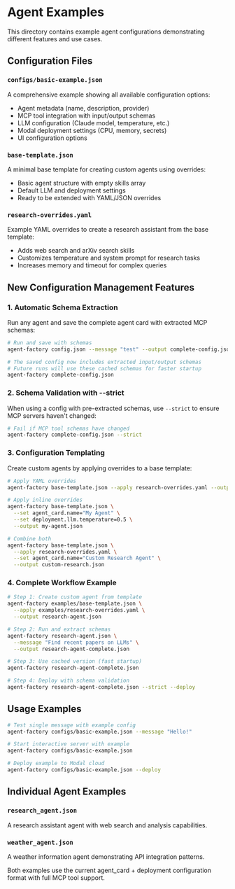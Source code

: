 # Agent Examples

This directory contains example agent configurations demonstrating different features and use cases.

## Configuration Files

### `configs/basic-example.json`

A comprehensive example showing all available configuration options:
- Agent metadata (name, description, provider)
- MCP tool integration with input/output schemas
- LLM configuration (Claude model, temperature, etc.)
- Modal deployment settings (CPU, memory, secrets)
- UI configuration options

### `base-template.json`

A minimal base template for creating custom agents using overrides:
- Basic agent structure with empty skills array
- Default LLM and deployment settings
- Ready to be extended with YAML/JSON overrides

### `research-overrides.yaml`

Example YAML overrides to create a research assistant from the base template:
- Adds web search and arXiv search skills
- Customizes temperature and system prompt for research tasks
- Increases memory and timeout for complex queries

## New Configuration Management Features

### 1. Automatic Schema Extraction

Run any agent and save the complete agent card with extracted MCP schemas:

```bash
# Run and save with schemas
agent-factory config.json --message "test" --output complete-config.json

# The saved config now includes extracted input/output schemas
# Future runs will use these cached schemas for faster startup
agent-factory complete-config.json
```

### 2. Schema Validation with --strict

When using a config with pre-extracted schemas, use `--strict` to ensure MCP servers haven't changed:

```bash
# Fail if MCP tool schemas have changed
agent-factory complete-config.json --strict
```

### 3. Configuration Templating

Create custom agents by applying overrides to a base template:

```bash
# Apply YAML overrides
agent-factory base-template.json --apply research-overrides.yaml --output research-agent.json

# Apply inline overrides
agent-factory base-template.json \
  --set agent_card.name="My Agent" \
  --set deployment.llm.temperature=0.5 \
  --output my-agent.json

# Combine both
agent-factory base-template.json \
  --apply research-overrides.yaml \
  --set agent_card.name="Custom Research Agent" \
  --output custom-research.json
```

### 4. Complete Workflow Example

```bash
# Step 1: Create custom agent from template
agent-factory examples/base-template.json \
  --apply examples/research-overrides.yaml \
  --output research-agent.json

# Step 2: Run and extract schemas
agent-factory research-agent.json \
  --message "Find recent papers on LLMs" \
  --output research-agent-complete.json

# Step 3: Use cached version (fast startup)
agent-factory research-agent-complete.json

# Step 4: Deploy with schema validation
agent-factory research-agent-complete.json --strict --deploy
```

## Usage Examples

```bash
# Test single message with example config
agent-factory configs/basic-example.json --message "Hello!"

# Start interactive server with example
agent-factory configs/basic-example.json

# Deploy example to Modal cloud
agent-factory configs/basic-example.json --deploy
```

## Individual Agent Examples

### `research_agent.json`
A research assistant agent with web search and analysis capabilities.

### `weather_agent.json`
A weather information agent demonstrating API integration patterns.

Both examples use the current agent_card + deployment configuration format with full MCP tool support. 